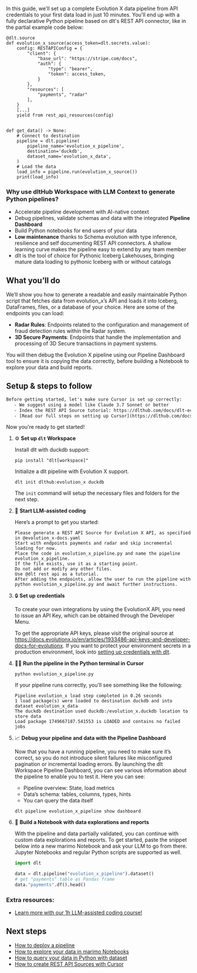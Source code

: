 In this guide, we'll set up a complete Evolution X data pipeline from API credentials to your first data load in just 10 minutes. You'll end up with a fully declarative Python pipeline based on dlt's REST API connector, like in the partial example code below:

```python-outcome
@dlt.source
def evolution_x_source(access_token=dlt.secrets.value):
    config: RESTAPIConfig = {
        "client": {
            "base_url": "https://stripe.com/docs",
            "auth": {
                "type": "bearer",
                "token": access_token,
            }
        },
        "resources": [
            "payments", "radar"
        ],
    }
    [...]
    yield from rest_api_resources(config)


def get_data() -> None:
    # Connect to destination
    pipeline = dlt.pipeline(
        pipeline_name='evolution_x_pipeline',
        destination='duckdb',
        dataset_name='evolution_x_data', 
    )
    # Load the data
    load_info = pipeline.run(evolution_x_source())
    print(load_info) 
```

### Why use dltHub Workspace with LLM Context to generate Python pipelines?

- Accelerate pipeline development with AI-native context
- Debug pipelines, validate schemas and data with the integrated **Pipeline Dashboard**
- Build Python notebooks for end users of your data
- **Low maintenance** thanks to Schema evolution with type inference, resilience and self documenting REST API connectors. A shallow learning curve makes the pipeline easy to extend by any team member
- dlt is the tool of choice for Pythonic Iceberg Lakehouses, bringing mature data loading to pythonic Iceberg with or without catalogs

## What you’ll do

We’ll show you how to generate a readable and easily maintainable Python script that fetches data from evolution_x’s API and loads it into Iceberg, DataFrames, files, or a database of your choice. Here are some of the endpoints you can load:

- **Radar Rules**: Endpoints related to the configuration and management of fraud detection rules within the Radar system.
- **3D Secure Payments**: Endpoints that handle the implementation and processing of 3D Secure transactions in payment systems.

You will then debug the Evolution X pipeline using our Pipeline Dashboard tool to ensure it is copying the data correctly, before building a Notebook to explore your data and build reports.

## Setup & steps to follow

```default
Before getting started, let's make sure Cursor is set up correctly:
   - We suggest using a model like Claude 3.7 Sonnet or better
   - Index the REST API Source tutorial: https://dlthub.com/docs/dlt-ecosystem/verified-sources/rest_api/ and add it to context as **@dlt rest api**
   - [Read our full steps on setting up Cursor](https://dlthub.com/docs/dlt-ecosystem/llm-tooling/cursor-restapi#23-configuring-cursor-with-documentation)
```

Now you're ready to get started!

1. ⚙️ **Set up `dlt` Workspace**
    
    Install dlt with duckdb support:
    ```shell
    pip install "dlt[workspace]"
    ```

    Initialize a dlt pipeline with Evolution X support.
    ```shell
    dlt init dlthub:evolution_x duckdb
    ```

    The `init` command will setup the necessary files and folders for the next step.
    
2. 🤠 **Start LLM-assisted coding**
    
    Here’s a prompt to get you started:
    
    ```prompt
    Please generate a REST API Source for Evolution X API, as specified in @evolution_x-docs.yaml 
    Start with endpoints payments and radar and skip incremental loading for now. 
    Place the code in evolution_x_pipeline.py and name the pipeline evolution_x_pipeline. 
    If the file exists, use it as a starting point. 
    Do not add or modify any other files. 
    Use @dlt rest api as a tutorial. 
    After adding the endpoints, allow the user to run the pipeline with python evolution_x_pipeline.py and await further instructions.
    ```

    
3. 🔒 **Set up credentials** 
    
    To create your own integrations by using the EvolutionX API, you need to issue an API Key, which can be obtained through the Developer Menu.
    
    To get the appropriate API keys, please visit the original source at https://docs.evolutionx.io/en/articles/1933486-api-keys-and-developer-docs-for-evolutionx.
    If you want to protect your environment secrets in a production environment, look into [setting up credentials with dlt](https://dlthub.com/docs/walkthroughs/add_credentials).
    
4. 🏃‍♀️ **Run the pipeline in the Python terminal in Cursor**
    
    ```shell
    python evolution_x_pipeline.py
    ```
    
    If your pipeline runs correctly, you’ll see something like the following:
    
    ```shell
    Pipeline evolution_x load step completed in 0.26 seconds
    1 load package(s) were loaded to destination duckdb and into dataset evolution_x_data
    The duckdb destination used duckdb:/evolution_x.duckdb location to store data
    Load package 1749667187.541553 is LOADED and contains no failed jobs
    ```
    
5. 📈 **Debug your pipeline and data with the Pipeline Dashboard**

    Now that you have a running pipeline, you need to make sure it’s correct, so you do not introduce silent failures like misconfigured pagination or incremental loading errors. By launching the dlt Workspace Pipeline Dashboard, you can see various information about the pipeline to enable you to test it. Here you can see:
    - Pipeline overview: State, load metrics
    - Data’s schema: tables, columns, types, hints
    - You can query the data itself
    
    ```shell
    dlt pipeline evolution_x_pipeline show dashboard
    ```
    
6. 🐍 **Build a Notebook with data explorations and reports**

    With the pipeline and data partially validated, you can continue with custom data explorations and reports. To get started, paste the snippet below into a new marimo Notebook and ask your LLM to go from there. Jupyter Notebooks and regular Python scripts are supported as well.

    
    ```python
    import dlt

   data = dlt.pipeline("evolution_x_pipeline").dataset()
   # get "payments" table as Pandas frame
   data."payments".df().head()
    ```

### Extra resources:

- [Learn more with our 1h LLM-assisted coding course!](https://www.youtube.com/watch?v=GGid70rnJuM)

## Next steps

- [How to deploy a pipeline](https://dlthub.com/docs/walkthroughs/deploy-a-pipeline)
- [How to explore your data in marimo Notebooks](https://dlthub.com/docs/general-usage/dataset-access/marimo)
- [How to query your data in Python with dataset](https://dlthub.com/docs/general-usage/dataset-access/dataset)
- [How to create REST API Sources with Cursor](https://dlthub.com/docs/dlt-ecosystem/llm-tooling/cursor-restapi)
